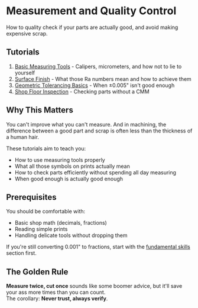 # Measurement and Quality Control

How to quality check if your parts are actually good, and avoid making
expensive scrap.

## Tutorials

1. [Basic Measuring Tools](./basic_measuring_tools.md) - Calipers,
   micrometers, and how not to lie to yourself
2. [Surface Finish](./surface_finish.md) - What those Ra numbers mean
   and how to achieve them
3. [Geometric Tolerancing Basics](./gdt_basics.md) - When ±0.005"
   isn't good enough
4. [Shop Floor Inspection](./shop_floor_inspection.md) - Checking
   parts without a CMM

## Why This Matters

You can't improve what you can't measure. And in machining, the
difference between a good part and scrap is often less than the
thickness of a human hair.

These tutorials aim to teach you:

- How to use measuring tools properly
- What all those symbols on prints actually mean
- How to check parts efficiently without spending all day measuring
- When good enough is actually good enough

## Prerequisites

You should be comfortable with:

- Basic shop math (decimals, fractions)
- Reading simple prints
- Handling delicate tools without dropping them

If you're still converting 0.001" to fractions, start with the
[fundamental skills](../fundamental_skills/) section first.

## The Golden Rule

**Measure twice, cut once** sounds like some boomer advice, but it'll
save your ass more times than you can count.  
The corollary: **Never trust, always verify**.
